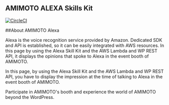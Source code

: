 AMIMOTO ALEXA Skills Kit
----

[![CircleCI](https://circleci.com/gh/amimoto-ami/amimoto-amazon-alexa/tree/master.svg?style=svg)](https://circleci.com/gh/amimoto-ami/amimoto-amazon-alexa/tree/master)

##About AMIMOTO Alexa

Alexa is the voice recognition service provided by Amazon.
Dedicated SDK and API is established, so it can be easily integrated with AWS resources.
In this page by using the Alexa Skill Kit and the AWS Lambda and WP REST API, it displays the opinions that spoke to Alexa in the event booth of AMIMOTO.

In this page, by using the Alexa Skill Kit and the AWS Lambda and WP REST API, you have to display the impression at the time of talking to Alexa in the event booth of AMIMOTO.

Participate in AMIMOTO's booth and experience the world of AMIMOTO beyond the WordPress.
